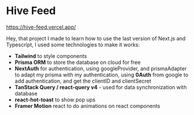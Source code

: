 # Hive Feed 

https://hive-feed.vercel.app/

Hey, that project I made to learn how to use the last version of Next.js and Typescript, I used some technologies to make it works:
<ul>
  <li><strong>Tailwind</strong> to style components</li>
  <li><strong>Prisma ORM</strong> to store the database on cloud for free</li>
  <li><strong>NextAuth</strong> for authentication, using googleProvider, and prismaAdapter to adapt my prisma with my authentication, using <strong>0Auth</strong> from google to add authentication, and get the clientID and clientSecret</li>
  <li> <strong>TanStack Query / react-query v4</strong> - used for data synchronization with database</li>
  <li><strong>react-hot-toast</strong> to show pop ups</li>
  <li> <strong>Framer Motion</strong> react to do animations on react components</li>
</ul>
